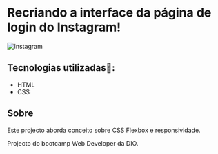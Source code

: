 # Recriando a interface da página de login do Instagram! 


![Instagram](https://user-images.githubusercontent.com/79201879/152636639-9d09feed-3e75-4f2a-bf9e-8941a2af3a2f.png)

## Tecnologias utilizadas🚀:

* HTML
* CSS 

## Sobre

Este projecto aborda conceito sobre CSS Flexbox e responsividade.

<p>Projecto do bootcamp Web Developer da DIO.



